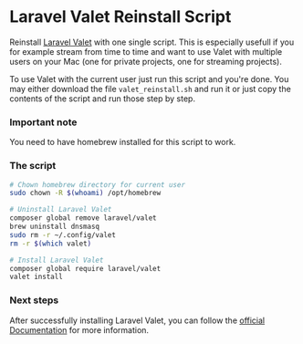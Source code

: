 # Laravel Valet Reinstall Script

Reinstall [Laravel Valet](https://laravel.com/docs/9.x/valet) with one single script. This is especially usefull if you for example stream from time to time and want to use Valet with multiple users on your Mac (one for private projects, one for streaming projects).

To use Valet with the current user just run this script and you're done. You may either download the file `valet_reinstall.sh` and run it or just copy the contents of the script and run those step by step.

### Important note

You need to have homebrew installed for this script to work.

### The script

```bash
# Chown homebrew directory for current user
sudo chown -R $(whoami) /opt/homebrew

# Uninstall Laravel Valet
composer global remove laravel/valet
brew uninstall dnsmasq
sudo rm -r ~/.config/valet
rm -r $(which valet)

# Install Laravel Valet
composer global require laravel/valet
valet install
```

### Next steps

After successfully installing Laravel Valet, you can follow the [official Documentation](https://laravel.com/docs/9.x/valet) for more information.
